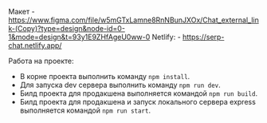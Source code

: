 Макет - https://www.figma.com/file/w5mGTxLamne8RnNBunJXOx/Chat_external_link-(Copy)?type=design&node-id=0-1&mode=design&t=93y1E9ZHfAgeU0ww-0
Netlify: - https://serp-chat.netlify.app/

Работа на проекте:
- В корне проекта выполнить команду ```npm install```.
- Для запуска dev сервера выполнить команду ```npm run dev```.
- Билд проекта для продакшена выполняется командой ```npm run build```.
- Билд проекта для продакшена и запуск локального сервера express выполняется командой ```npm run start```.

